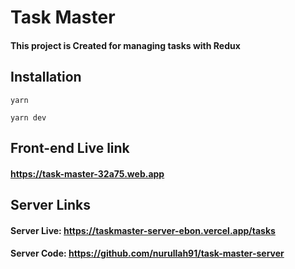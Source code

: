 # Task Master

#### This project is Created for managing tasks with Redux

## Installation
```
yarn
```
```
yarn dev
```


## Front-end Live link
#### https://task-master-32a75.web.app


## Server Links
#### Server Live: https://taskmaster-server-ebon.vercel.app/tasks
#### Server Code: https://github.com/nurullah91/task-master-server